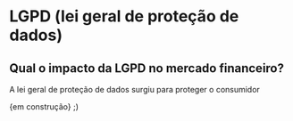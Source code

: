 # LGPD (lei geral de proteção de dados)

## Qual o impacto da LGPD no mercado financeiro?

A lei geral de proteção de dados surgiu para proteger o consumidor

{em construção} ;)